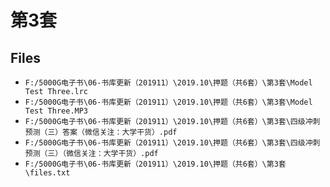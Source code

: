 # 第3套

## Files

- `F:/5000G电子书\06-书库更新（201911）\2019.10\押题（共6套）\第3套\Model Test Three.lrc`
- `F:/5000G电子书\06-书库更新（201911）\2019.10\押题（共6套）\第3套\Model Test Three.MP3`
- `F:/5000G电子书\06-书库更新（201911）\2019.10\押题（共6套）\第3套\四级冲刺预测（三）答案（微信关注：大学干货）.pdf`
- `F:/5000G电子书\06-书库更新（201911）\2019.10\押题（共6套）\第3套\四级冲刺预测（三）（微信关注：大学干货）.pdf`
- `F:/5000G电子书\06-书库更新（201911）\2019.10\押题（共6套）\第3套\files.txt`
